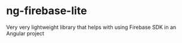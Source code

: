 # ng-firebase-lite
Very very lightweight library that helps with using Firebase SDK in an Angular project

